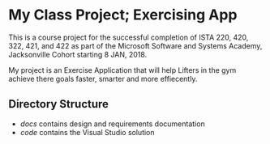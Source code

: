 # My Class Project; Exercising App

This is a course project for the successful completion of ISTA 220, 420, 322, 421, and 422 as part of the Microsoft Software and Systems Academy, Jacksonville Cohort starting 8 JAN, 2018.

 My project is an Exercise Application that will help Lifters in the gym achieve there goals faster, smarter and more effiecently.

## Directory Structure

 - *docs* contains design and requirements documentation
 - *code* contains the Visual Studio solution
